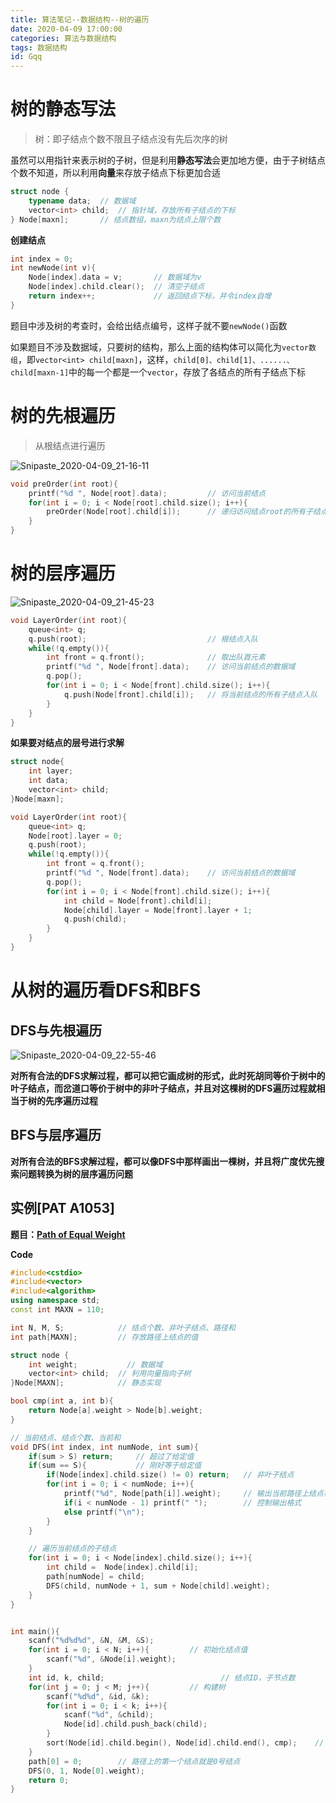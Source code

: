 ```yaml
---
title: 算法笔记--数据结构--树的遍历
date: 2020-04-09 17:00:00
categories: 算法与数据结构
tags: 数据结构
id: Gqq
---
```


# 树的静态写法

>  树：即子结点个数不限且子结点没有先后次序的树

虽然可以用指针来表示树的子树，但是利用**静态写法**会更加地方便，由于子树结点个数不知道，所以利用**向量**来存放子结点下标更加合适

```cpp
struct node {
    typename data;	// 数据域
    vector<int> child;	// 指针域，存放所有子结点的下标
} Node[maxn];		// 结点数组，maxn为结点上限个数
```

**创建结点**

```cpp
int index = 0;
int newNode(int v){
    Node[index].data = v;		// 数据域为v
    Node[index].child.clear();	// 清空子结点
    return index++;				// 返回结点下标，并令index自增
}
```

题目中涉及树的考查时，会给出结点编号，这样子就不要`newNode()`函数

如果题目不涉及数据域，只要树的结构，那么上面的结构体可以简化为`vector数组`，即`vector<int> child[maxn]`，这样，`child[0]、child[1]、......、child[maxn-1]`中的每一个都是一个`vector`，存放了各结点的所有子结点下标

# 树的先根遍历

> 从根结点进行遍历

![Snipaste_2020-04-09_21-16-11](https://tva4.sinaimg.cn/large/005tpOh1gy1gdntt4bxafj307604n0su.jpg)

```cpp
void preOrder(int root){	
    printf("%d ", Node[root].data);			// 访问当前结点
    for(int i = 0; i < Node[root].child.size(); i++){
        preOrder(Node[root].child[i]);		// 递归访问结点root的所有子结点
    }
}
```

# 树的层序遍历

![Snipaste_2020-04-09_21-45-23](https://tvax2.sinaimg.cn/large/005tpOh1gy1gdnunhgtevj306j051q31.jpg)

```cpp
void LayerOrder(int root){
    queue<int> q;
    q.push(root);							// 根结点入队
    while(!q.empty()){
        int front = q.front();				// 取出队首元素
        printf("%d ", Node[front].data);	// 访问当前结点的数据域
        q.pop();
        for(int i = 0; i < Node[front].child.size(); i++){
            q.push(Node[front].child[i]);	// 将当前结点的所有子结点入队
        }
    }
}
```

**如果要对结点的层号进行求解**

```cpp
struct node{
    int layer;
    int data;
    vector<int> child;
}Node[maxn];

void LayerOrder(int root){
    queue<int> q;
    Node[root].layer = 0;
    q.push(root);
    while(!q.empty()){
        int front = q.front();
        printf("%d ", Node[front].data);	// 访问当前结点的数据域
        q.pop();
        for(int i = 0; i < Node[front].child.size(); i++){
            int child = Node[front].child[i];
            Node[child].layer = Node[front].layer + 1;
            q.push(child);
        }
    }
}
```

# 从树的遍历看DFS和BFS

## DFS与先根遍历

![Snipaste_2020-04-09_22-55-46](https://tvax1.sinaimg.cn/large/005tpOh1gy1gdnwopi084j30al0a575k.jpg)

**对所有合法的DFS求解过程，都可以把它画成树的形式，此时死胡同等价于树中的叶子结点，而岔道口等价于树中的非叶子结点，并且对这棵树的DFS遍历过程就相当于树的先序遍历过程**

## BFS与层序遍历

**对所有合法的BFS求解过程，都可以像DFS中那样画出一棵树，并且将广度优先搜索问题转换为树的层序遍历问题**



## 实例[PAT A1053]

**题目：**[**Path of Equal Weight**](https://pintia.cn/problem-sets/994805342720868352/problems/994805424153280512)

**Code**

```cpp
#include<cstdio>
#include<vector>
#include<algorithm>
using namespace std;
const int MAXN = 110;

int N, M, S;            // 结点个数、非叶子结点、路径和
int path[MAXN];         // 存放路径上结点的值

struct node {
    int weight;           // 数据域
    vector<int> child;  // 利用向量指向子树
}Node[MAXN];            // 静态实现

bool cmp(int a, int b){
    return Node[a].weight > Node[b].weight;
}

// 当前结点、结点个数、当前和
void DFS(int index, int numNode, int sum){
    if(sum > S) return;     // 超过了给定值
    if(sum == S){           // 刚好等于给定值
        if(Node[index].child.size() != 0) return;   // 非叶子结点
        for(int i = 0; i < numNode; i++){
            printf("%d", Node[path[i]].weight);     // 输出当前路径上结点权重
            if(i < numNode - 1) printf(" ");        // 控制输出格式
            else printf("\n");
        }
    }

    // 遍历当前结点的子结点
    for(int i = 0; i < Node[index].child.size(); i++){
        int child =  Node[index].child[i];
        path[numNode] = child;
        DFS(child, numNode + 1, sum + Node[child].weight);
    }
}


int main(){
    scanf("%d%d%d", &N, &M, &S);
    for(int i = 0; i < N; i++){         // 初始化结点值
        scanf("%d", &Node[i].weight);
    }
    int id, k, child;                          // 结点ID，子节点数
    for(int j = 0; j < M; j++){         // 构建树
        scanf("%d%d", &id, &k);
        for(int i = 0; i < k; i++){
            scanf("%d", &child);
            Node[id].child.push_back(child);
        }
        sort(Node[id].child.begin(), Node[id].child.end(), cmp);    // 对子树结点排序
    }
    path[0] = 0;        // 路径上的第一个结点就是0号结点
    DFS(0, 1, Node[0].weight);
    return 0;
}

```

